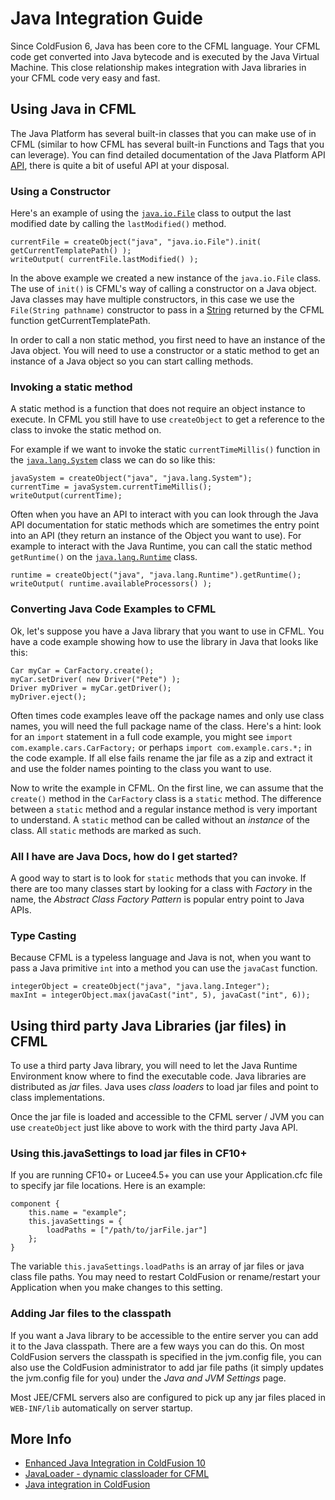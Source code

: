# Java Integration Guide

Since ColdFusion 6, Java has been core to the CFML language. Your CFML code get converted into Java bytecode and is executed by the Java Virtual Machine. This close relationship makes integration with Java libraries in your CFML code very easy and fast.

## Using Java in CFML

The Java Platform has several built-in classes that you can make use of in CFML (similar to how CFML has several built-in Functions and Tags that you can leverage). You can find detailed documentation of the Java Platform API [API](https://docs.oracle.com/javase/8/docs/api/index.html), there is quite a bit of useful API at your disposal.

### Using a Constructor

Here's an example of using the [`java.io.File`](https://docs.oracle.com/javase/8/docs/api/java/io/File.html) class to output the last modified date by calling the `lastModified()` method.

    currentFile = createObject("java", "java.io.File").init( getCurrentTemplatePath() );
    writeOutput( currentFile.lastModified() );

In the above example we created a new instance of the `java.io.File` class. The use of `init()` is CFML's way of calling a constructor on a Java object. Java classes may have multiple constructors, in this case we use the `File(String pathname)` constructor to pass in a [String](https://javadocs.org/string) returned by the CFML function getCurrentTemplatePath.

In order to call a non static method, you first need to have an instance of the Java object. You will need to use a constructor or a static method to get an instance of a Java object so you can start calling methods.

### Invoking a static method

A static method is a function that does not require an object instance to execute. In CFML you still have to use `createObject` to get a reference to the class to invoke the static method on.

For example if we want to invoke the static `currentTimeMillis()` function in the [`java.lang.System`](https://docs.oracle.com/javase/8/docs/api/java/lang/System.html) class
we can do so like this:

    javaSystem = createObject("java", "java.lang.System");
    currentTime = javaSystem.currentTimeMillis();
    writeOutput(currentTime);

Often when you have an API to interact with you can look through the Java API documentation for static methods which are sometimes the entry point into an API (they return an instance of the Object you want to use). For example to interact with the Java Runtime, you can call the static method `getRuntime()` on the [`java.lang.Runtime`](https://javadocs.org/runtime) class.

    runtime = createObject("java", "java.lang.Runtime").getRuntime();
    writeOutput( runtime.availableProcessors() );

### Converting Java Code Examples to CFML

Ok, let's suppose you have a Java library that you want to use in CFML. You have a code example showing how to use the library in Java that looks like this:

    Car myCar = CarFactory.create();
    myCar.setDriver( new Driver("Pete") );
    Driver myDriver = myCar.getDriver();
    myDriver.eject();

Often times code examples leave off the package names and only use class names, you will need the full package name of the class. Here's a hint: look for an `import` statement in a full code example, you might see `import com.example.cars.CarFactory;` or perhaps `import com.example.cars.*;` in the code example. If all else fails rename the jar file as a zip and extract it and use the folder names pointing to the class you want to use.

Now to write the example in CFML. On the first line, we can assume that the `create()` method in the `CarFactory` class is a `static` method. The difference between a `static` method and a regular instance method is very important to understand. A `static` method can be called without an _instance_ of the class. All `static` methods are marked as such.

### All I have are Java Docs, how do I get started?

A good way to start is to look for `static` methods that you can invoke. If there are too many classes start by looking for a class with _Factory_ in the name, the _Abstract Class Factory Pattern_ is popular entry point to Java APIs.

### Type Casting

Because CFML is a typeless language and Java is not, when you want to pass a Java primitive `int` into a method you can use the `javaCast` function.

    integerObject = createObject("java", "java.lang.Integer");
    maxInt = integerObject.max(javaCast("int", 5), javaCast("int", 6));

## Using third party Java Libraries (jar files) in CFML

To use a third party Java library, you will need to let the Java Runtime Environment know where to find the executable code. Java libraries are distributed as _jar_ files. Java uses _class loaders_ to load jar files and point to class implementations.

Once the jar file is loaded and accessible to the CFML server / JVM you can use `createObject` just like above to work with the third party Java API.

### Using this.javaSettings to load jar files in CF10+

If you are running CF10+ or Lucee4.5+ you can use your Application.cfc file to specify jar file locations. Here is an example:

    component {
        this.name = "example";
        this.javaSettings = {
            loadPaths = ["/path/to/jarFile.jar"]
        };
    }

The variable `this.javaSettings.loadPaths` is an array of jar files or java class file paths. You may need to restart ColdFusion or rename/restart your Application when you make changes to this setting.

### Adding Jar files to the classpath

If you want a Java library to be accessible to the entire server you can add it to the Java classpath. There are a few ways you can do this. On most ColdFusion servers the classpath is specified in the jvm.config file, you can also use the ColdFusion administrator to add jar file paths (it simply updates the jvm.config file for you) under the _Java and JVM Settings_ page.

Most JEE/CFML servers also are configured to pick up any jar files placed in `WEB-INF/lib` automatically on server startup.

## More Info

* [Enhanced Java Integration in ColdFusion 10](https://help.adobe.com/en_US/ColdFusion/10.0/Developing/WSe61e35da8d318518-106e125d1353e804331-8000.html)
* [JavaLoader - dynamic classloader for CFML](https://github.com/markmandel/JavaLoader)
* [Java integration in ColdFusion](https://helpx.adobe.com/coldfusion/using/java-integration-coldfusion.html)
